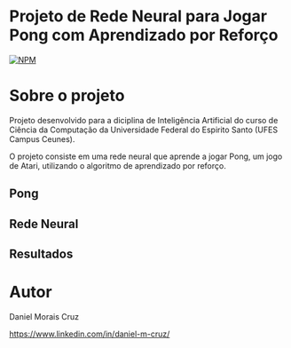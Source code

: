 # Projeto de Rede Neural para Jogar Pong com Aprendizado por Reforço
[![NPM](https://img.shields.io/npm/l/react)](https://github.com/DanielMoraisCruz/AI-Jogando-Pong/blob/main/LICENSE) 

# Sobre o projeto

Projeto desenvolvido para a diciplina de Inteligência Artificial do curso de Ciência da Computação da Universidade Federal do Espirito Santo (UFES Campus Ceunes).

O projeto consiste em uma rede neural que aprende a jogar Pong, um jogo de Atari, utilizando o algoritmo de aprendizado por reforço.

## Pong

## Rede Neural

## Resultados

# Autor

Daniel Morais Cruz

https://www.linkedin.com/in/daniel-m-cruz/
